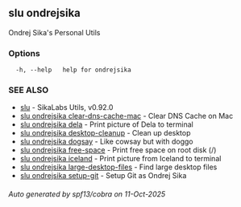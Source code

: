 ## slu ondrejsika

Ondrej Sika's Personal Utils

### Options

```
  -h, --help   help for ondrejsika
```

### SEE ALSO

* [slu](slu.md)	 - SikaLabs Utils, v0.92.0
* [slu ondrejsika clear-dns-cache-mac](slu_ondrejsika_clear-dns-cache-mac.md)	 - Clear DNS Cache on Mac
* [slu ondrejsika dela](slu_ondrejsika_dela.md)	 - Print picture of Dela to terminal
* [slu ondrejsika desktop-cleanup](slu_ondrejsika_desktop-cleanup.md)	 - Clean up desktop
* [slu ondrejsika dogsay](slu_ondrejsika_dogsay.md)	 - Like cowsay but with doggo
* [slu ondrejsika free-space](slu_ondrejsika_free-space.md)	 - Print free space on root disk (/)
* [slu ondrejsika iceland](slu_ondrejsika_iceland.md)	 - Print picture from Iceland to terminal
* [slu ondrejsika large-desktop-files](slu_ondrejsika_large-desktop-files.md)	 - Find large desktop files
* [slu ondrejsika setup-git](slu_ondrejsika_setup-git.md)	 - Setup Git as Ondrej Sika

###### Auto generated by spf13/cobra on 11-Oct-2025
